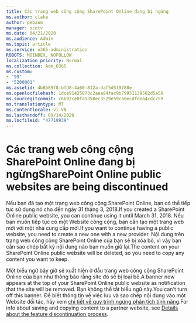 ```yaml
---
title: Các trang web công cộng SharePoint Online đang bị ngừng
ms.author: clake
author: pebaum
manager: scotv
ms.date: 04/21/2020
ms.audience: Admin
ms.topic: article
ms.service: o365-administration
ROBOTS: NOINDEX, NOFOLLOW
localization_priority: Normal
ms.collection: Adm_O365
ms.custom:
- "99"
- "5200001"
ms.assetid: 4b8b89f8-bfd8-4a60-812a-daf5d519788e
ms.openlocfilehash: 1dce91425873c2aea84fac9b79951138502d5a58
ms.sourcegitcommit: c6692ce0fa1358ec3529e59ca0ecdfdea4cdc759
ms.translationtype: MT
ms.contentlocale: vi-VN
ms.lasthandoff: 09/14/2020
ms.locfileid: "47719939"
---
```

# <a name="sharepoint-online-public-websites-are-being-discontinued"></a><span data-ttu-id="2d9b1-102">Các trang web công cộng SharePoint Online đang bị ngừng</span><span class="sxs-lookup"><span data-stu-id="2d9b1-102">SharePoint Online public websites are being discontinued</span></span>

<span data-ttu-id="2d9b1-103">Nếu bạn đã tạo một trang web công cộng SharePoint Online, bạn có thể tiếp tục sử dụng nó cho đến ngày 31 tháng 3, 2018.</span><span class="sxs-lookup"><span data-stu-id="2d9b1-103">If you created a SharePoint Online public website, you can continue using it until March 31, 2018.</span></span> <span data-ttu-id="2d9b1-104">Nếu bạn muốn tiếp tục có một Website công cộng, bạn cần tạo một trang web mới với một nhà cung cấp mới.</span><span class="sxs-lookup"><span data-stu-id="2d9b1-104">If you want to continue having a public website, you need to create a new one with a new provider.</span></span> <span data-ttu-id="2d9b1-105">Nội dung trên trang web công cộng SharePoint Online của bạn sẽ bị xóa bỏ, vì vậy bạn cần sao chép bất kỳ nội dung nào bạn muốn giữ lại.</span><span class="sxs-lookup"><span data-stu-id="2d9b1-105">The content on your SharePoint Online public website will be deleted, so you need to copy any content you want to keep.</span></span>
  
<span data-ttu-id="2d9b1-106">Một biểu ngữ bây giờ sẽ xuất hiện ở đầu trang web công cộng SharePoint Online của bạn như thông báo rằng site đó sẽ bị loại bỏ.</span><span class="sxs-lookup"><span data-stu-id="2d9b1-106">A banner now appears at the top of your SharePoint Online public website as notification that the site will be removed.</span></span> <span data-ttu-id="2d9b1-107">Bạn không thể tắt biểu ngữ này.</span><span class="sxs-lookup"><span data-stu-id="2d9b1-107">You can't turn off this banner.</span></span> <span data-ttu-id="2d9b1-108">Để biết thông tin về việc lưu và sao chép nội dung vào một Website đối tác, hãy xem [chi tiết về quy trình ngừng phân tích tính năng](https://go.microsoft.com/fwlink/?linkid=866980).</span><span class="sxs-lookup"><span data-stu-id="2d9b1-108">For info about saving and copying content to a partner website, see [Details about the feature discontinuation process](https://go.microsoft.com/fwlink/?linkid=866980).</span></span>
  
